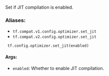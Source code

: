 Set if JIT compilation is enabled.
### Aliases:
- `tf.compat.v1.config.optimizer.set_jit`
- `tf.compat.v2.config.optimizer.set_jit`

```
 tf.config.optimizer.set_jit(enabled)
```
#### Args:
- `enabled`: Whether to enable JIT compilation.
